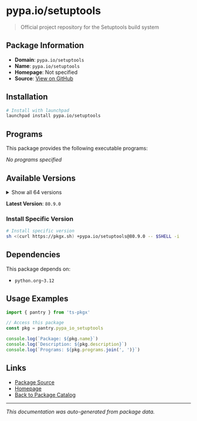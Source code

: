 # pypa.io/setuptools

> Official project repository for the Setuptools build system

## Package Information

- **Domain**: `pypa.io/setuptools`
- **Name**: `pypa.io/setuptools`
- **Homepage**: Not specified
- **Source**: [View on GitHub](https://github.com/pkgxdev/pantry/tree/main/projects/pypa.io/setuptools/package.yml)

## Installation

```bash
# Install with launchpad
launchpad install pypa.io/setuptools
```

## Programs

This package provides the following executable programs:

*No programs specified*

## Available Versions

<details>
<summary>Show all 64 versions</summary>

- `80.9.0`, `80.8.0`, `80.7.1`, `80.7.0`, `80.6.0`
- `80.4.0`, `80.3.1`, `80.3.0`, `80.2.0`, `80.1.0`
- `80.0.1`, `80.0.0`, `79.0.1`, `79.0.0`, `78.1.1`
- `78.1.0`, `78.0.2`, `78.0.1`, `77.0.3`, `77.0.1`
- `76.1.0`, `76.0.0`, `75.9.1`, `75.9.0`, `75.8.2`
- `75.8.1`, `75.8.0`, `75.7.0`, `75.6.0`, `75.5.0`
- `75.4.0`, `75.3.1`, `75.3.0`, `75.2.0`, `75.1.0`
- `75.0.0`, `74.1.3`, `74.1.2`, `74.1.1`, `74.1.0`
- `74.0.0`, `73.0.0`, `72.2.0`, `72.1.0`, `72.0.0`
- `71.1.0`, `71.0.4`, `71.0.3`, `71.0.2`, `71.0.1`
- `71.0.0`, `70.3.0`, `70.2.0`, `70.1.1`, `70.1.0`
- `70.0.0`, `69.5.1`, `69.4.2`, `69.4.1`, `69.4.0`
- `69.3.1`, `69.3.0`, `69.2.0`, `69.1.1`

</details>

**Latest Version**: `80.9.0`

### Install Specific Version

```bash
# Install specific version
sh <(curl https://pkgx.sh) +pypa.io/setuptools@80.9.0 -- $SHELL -i
```

## Dependencies

This package depends on:

- `python.org~3.12`

## Usage Examples

```typescript
import { pantry } from 'ts-pkgx'

// Access this package
const pkg = pantry.pypa_io_setuptools

console.log(`Package: ${pkg.name}`)
console.log(`Description: ${pkg.description}`)
console.log(`Programs: ${pkg.programs.join(', ')}`)
```

## Links

- [Package Source](https://github.com/pkgxdev/pantry/tree/main/projects/pypa.io/setuptools/package.yml)
- [Homepage](#)
- [Back to Package Catalog](../package-catalog.md)

---

*This documentation was auto-generated from package data.*
